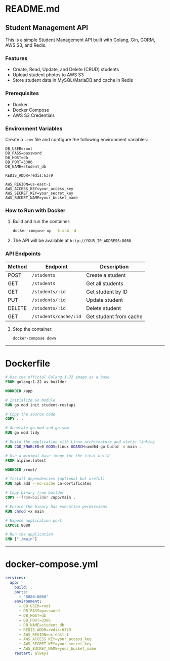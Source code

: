 # README.md

## Student Management API
This is a simple Student Management API built with Golang, Gin, GORM, AWS S3, and Redis.

### Features
- Create, Read, Update, and Delete (CRUD) students
- Upload student photos to AWS S3
- Store student data in MySQL/MariaDB and cache in Redis

### Prerequisites
- Docker
- Docker Compose
- AWS S3 Credentials

### Environment Variables
Create a `.env` file and configure the following environment variables:
```env
DB_USER=root
DB_PASS=password
DB_HOST=db
DB_PORT=3306
DB_NAME=student_db

REDIS_ADDR=redis:6379

AWS_REGION=us-east-1
AWS_ACCESS_KEY=your_access_key
AWS_SECRET_KEY=your_secret_key
AWS_BUCKET_NAME=your_bucket_name
```

### How to Run with Docker
1. Build and run the container:
   ```sh
   docker-compose up --build -d
   ```
2. The API will be available at `http://YOUR_IP_ADDRESS:8080`

### API Endpoints
| Method | Endpoint               | Description              |
|--------|------------------------|--------------------------|
| POST   | `/students`            | Create a student        |
| GET    | `/students`            | Get all students        |
| GET    | `/students/:id`        | Get student by ID       |
| PUT    | `/students/:id`        | Update student          |
| DELETE | `/students/:id`        | Delete student          |
| GET    | `/students/cache/:id`  | Get student from cache  |

3. Stop the container:
   ```sh
   docker-compose down
   ```
---

# Dockerfile

```dockerfile
# Use the official Golang 1.22 image as a base
FROM golang:1.22 as builder

WORKDIR /app

# Initialize Go module
RUN go mod init student-restapi

# Copy the source code
COPY . .

# Generate go.mod and go.sum
RUN go mod tidy

# Build the application with Linux architecture and static linking
RUN CGO_ENABLED=0 GOOS=linux GOARCH=amd64 go build -o main .

# Use a minimal base image for the final build
FROM alpine:latest

WORKDIR /root/

# Install dependencies (optional but useful)
RUN apk add --no-cache ca-certificates

# Copy binary from builder
COPY --from=builder /app/main .

# Ensure the binary has execution permissions
RUN chmod +x main

# Expose application port
EXPOSE 8080

# Run the application
CMD ["./main"]
```

---

# docker-compose.yml

```yaml
services:
  app:
    build: .
    ports:
      - "8080:8080"
    environment:
      - DB_USER=root
      - DB_PASS=password
      - DB_HOST=db
      - DB_PORT=3306
      - DB_NAME=student_db
      - REDIS_ADDR=redis:6379
      - AWS_REGION=us-east-1
      - AWS_ACCESS_KEY=your_access_key
      - AWS_SECRET_KEY=your_secret_key
      - AWS_BUCKET_NAME=your_bucket_name
    restart: always
